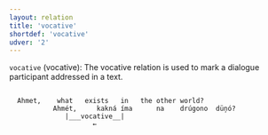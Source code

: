```yaml
---
layout: relation
title: 'vocative'
shortdef: 'vocative'
udver: '2'
---
```


`vocative` (vocative): The vocative relation is used to mark a dialogue participant addressed in a text.

~~~ sdparse

  Ahmet,    what   exists   in   the other world?       
           Ahmét,     kakná íma      na    drúgono  düņó?   
              |___vocative__|
                     ←
~~~
